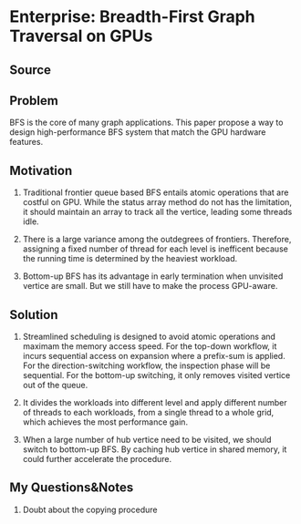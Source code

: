 # Enterprise: Breadth-First Graph Traversal on GPUs

## Source

## Problem
BFS is the core of many graph applications. This paper propose a way to design high-performance BFS system that match the GPU hardware features.

## Motivation
1. Traditional frontier queue based BFS entails atomic operations that are costful on GPU. While the status array method do not has the limitation, it should maintain an array to track all the vertice, leading some threads idle. 

2. There is a large variance among the outdegrees of frontiers. Therefore, assigning a fixed number of thread for each level is inefficent because the running time is determined by the heaviest workload.

3. Bottom-up BFS has its advantage in early termination when unvisited vertice are small. But we still have to make the process GPU-aware.

## Solution
1. Streamlined scheduling is designed to avoid atomic operations and maximam the memory access speed. For the top-down workflow, it incurs sequential access on expansion where a prefix-sum is applied. For the direction-switching workflow, the inspection phase will be sequential. For the bottom-up switching, it only removes visited vertice out of the queue.

2. It divides the workloads into different level and apply different number of threads to each workloads, from a single thread to a whole grid, which achieves the most performance gain.

3. When a large number of hub vertice need to be visited, we should switch to bottom-up BFS. By caching hub vertice in shared memory, it could further accelerate the procedure.

## My Questions&Notes
1. Doubt about the copying procedure

